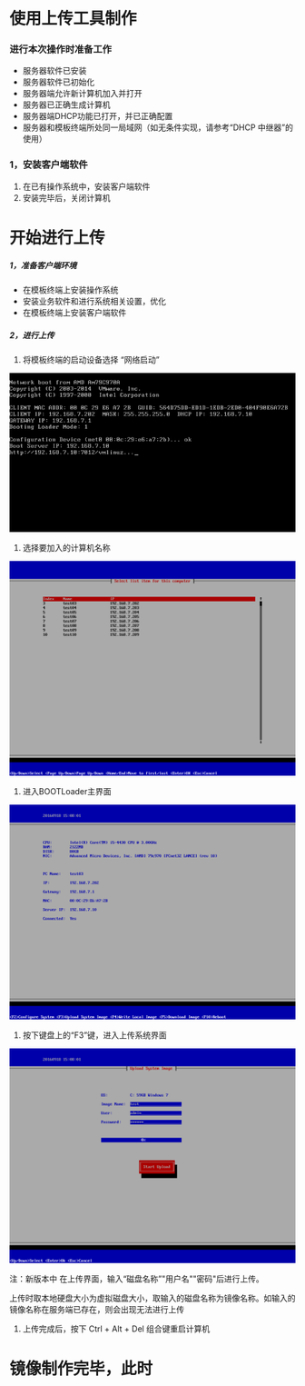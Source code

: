 # 使用上传工具制作

### 进行本次操作时准备工作

* 服务器软件已安装
* 服务器软件已初始化
* 服务器端允许新计算机加入并打开
* 服务器已正确生成计算机
* 服务器端DHCP功能已打开，并已正确配置
* 服务器和模板终端所处同一局域网（如无条件实现，请参考“DHCP 中继器”的使用）

### 1，安装客户端软件

1. 在已有操作系统中，安装客户端软件
2. 安装完毕后，关闭计算机



# 开始进行上传

##### 1，准备客户端环境

* 在模板终端上安装操作系统
* 安装业务软件和进行系统相关设置，优化
* 在模板终端上安装客户端软件

##### 2，进行上传

1. 将模板终端的启动设备选择 “网络启动”

![](/assets/18-2.png)

1. 选择要加入的计算机名称

![](/assets/18-1.png)

1. 进入BOOTLoader主界面

![](/assets/19-1.png)

1. 按下键盘上的“F3”键，进入上传系统界面

![](/assets/24-1.png)


注：新版本中 在上传界面，输入“磁盘名称”"用户名""密码"后进行上传。

上传时取本地硬盘大小为虚拟磁盘大小，取输入的磁盘名称为镜像名称。如输入的镜像名称在服务端已存在，则会出现无法进行上传



1. 上传完成后，按下 Ctrl + Alt + Del 组合键重启计算机



# 镜像制作完毕，此时



